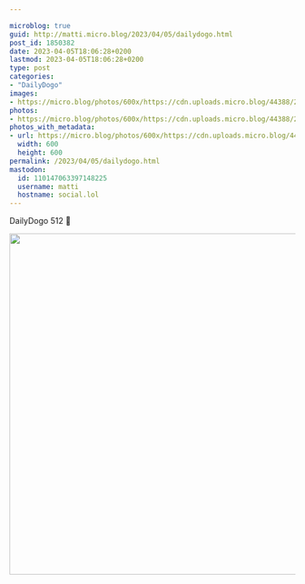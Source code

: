 ```yaml
---

microblog: true
guid: http://matti.micro.blog/2023/04/05/dailydogo.html
post_id: 1850382
date: 2023-04-05T18:06:28+0200
lastmod: 2023-04-05T18:06:28+0200
type: post
categories:
- "DailyDogo"
images:
- https://micro.blog/photos/600x/https://cdn.uploads.micro.blog/44388/2023/1b6d359554.jpg
photos:
- https://micro.blog/photos/600x/https://cdn.uploads.micro.blog/44388/2023/1b6d359554.jpg
photos_with_metadata:
- url: https://micro.blog/photos/600x/https://cdn.uploads.micro.blog/44388/2023/1b6d359554.jpg
  width: 600
  height: 600
permalink: /2023/04/05/dailydogo.html
mastodon:
  id: 110147063397148225
  username: matti
  hostname: social.lol
---
```

DailyDogo 512 🐶

<img src="/media/uploads/2023/1b6d359554.jpg" width="600" height="600" alt="" />
